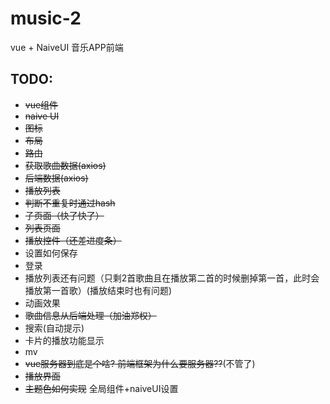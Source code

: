 # music-2

vue + NaiveUI 音乐APP前端

## TODO:

- ~~vue组件~~
- ~~naive UI~~
- ~~图标~~
- ~~布局~~
- ~~路由~~
- ~~获取歌曲数据(axios)~~
- ~~后端数据(axios)~~
- ~~播放列表~~
- ~~判断不重复时通过hash~~
- ~~子页面（快了快了）~~
- ~~列表页面~~
- ~~播放控件（还差进度条）~~
- 设置如何保存
- 登录
- 播放列表还有问题（只剩2首歌曲且在播放第二首的时候删掉第一首，此时会播放第一首歌）(播放结束时也有问题)
- 动画效果
- ~~歌曲信息从后端处理（加油郑权）~~
- 搜索(自动提示)
- 卡片的播放功能显示
- mv
- ~~vue服务器到底是个啥? 前端框架为什么要服务器??~~(不管了)
- ~~播放界面~~
- ~~主题色如何实现~~ 全局组件+naiveUI设置